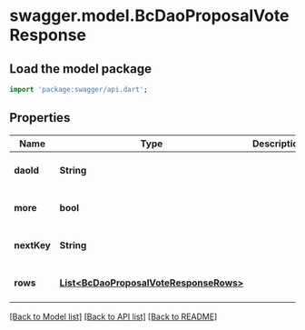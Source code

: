 # swagger.model.BcDaoProposalVoteResponse

## Load the model package
```dart
import 'package:swagger/api.dart';
```

## Properties
Name | Type | Description | Notes
------------ | ------------- | ------------- | -------------
**daoId** | **String** |  | [optional] [default to null]
**more** | **bool** |  | [optional] [default to null]
**nextKey** | **String** |  | [optional] [default to null]
**rows** | [**List&lt;BcDaoProposalVoteResponseRows&gt;**](BcDaoProposalVoteResponseRows.md) |  | [optional] [default to []]

[[Back to Model list]](../README.md#documentation-for-models) [[Back to API list]](../README.md#documentation-for-api-endpoints) [[Back to README]](../README.md)


